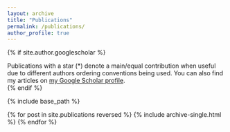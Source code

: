 ```yaml
---
layout: archive
title: "Publications"
permalink: /publications/
author_profile: true
---
```


{% if site.author.googlescholar %}
  <div class="wordwrap">Publications with a star (*) denote a main/equal contribution when useful due to different authors ordering conventions being used. You can also find my articles on <a href="{{site.author.googlescholar}}">my Google Scholar profile</a>.</div>
{% endif %}

{% include base_path %}

{% for post in site.publications reversed %}
  {% include archive-single.html %}
{% endfor %}
